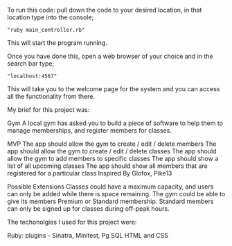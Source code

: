 To run this code: 
pull down the code to your desired location, in that location type into the console;
 
    "ruby main_controller.rb"

This will start the program running. 

Once you have done this, open a web browser of your choice and in the search bar type;

    "localhost:4567" 

This will take you to the welcome page for the system and you can access all the functionality from there.



My brief for this project was: 

Gym
A local gym has asked you to build a piece of software to help them to manage memberships, and register members for classes.

MVP
The app should allow the gym to create / edit / delete members
The app should allow the gym to create / edit / delete classes
The app should allow the gym to add members to specific classes
The app should show a list of all upcoming classes
The app should show all members that are registered for a particular class
Inspired By
Glofox, Pike13

Possible Extensions
Classes could have a maximum capacity, and users can only be added while there is space remaining.
The gym could be able to give its members Premium or Standard membership. Standard members can only be signed up for classes during off-peak hours.


The techonolgies I used for this project were:

Ruby: plugins - Sinatra, Minitest, Pg
SQL
HTML and CSS


